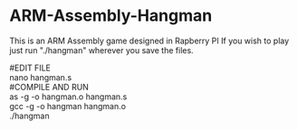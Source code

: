 # ARM-Assembly-Hangman
This is an ARM Assembly game designed in Rapberry PI
If you wish to play just run "./hangman" wherever you save the files.

#EDIT FILE \
nano hangman.s
\
#COMPILE AND RUN\
as -g -o hangman.o hangman.s\
gcc -g -o hangman hangman.o\
./hangman
